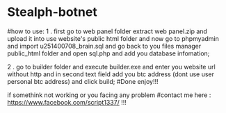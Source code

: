 # Stealph-botnet

#how to use:
1 . first go to web panel folder
extract web panel.zip and upload it into use website's public html folder
and now go to phpmyadmin and import u251400708_brain.sql and go back to you files manager public_html folder and open sql.php and add you database infomation;

2 . go to builder folder and execute  builder.exe
and enter you website url without http
and in second text field add you btc address (dont use user personal btc address)
and click build;
#Done enjoy!!!


if somethink not working or you facing any problem 
#contact me here : https://www.facebook.com/script1337/ !!!
